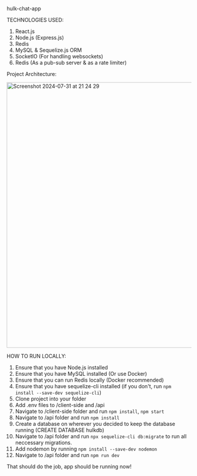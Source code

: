 hulk-chat-app

TECHNOLOGIES USED:
1. React.js
2. Node.js (Express.js)
3. Redis
4. MySQL & Sequelize.js ORM
5. SocketIO (For handling websockets)
6. Redis (As a pub-sub server & as a rate limiter)

Project Architecture:


<img width="721" alt="Screenshot 2024-07-31 at 21 24 29" src="https://github.com/user-attachments/assets/42dfc594-aa42-41b3-8b53-aff3bcbee866">




HOW TO RUN LOCALLY:

1. Ensure that you have Node.js installed
2. Ensure that you have MySQL installed (Or use Docker)
3. Ensure that you can run Redis locally (Docker recommended)
4. Ensure that you have sequelize-cli installed (if you don't, run `npm install --save-dev sequelize-cli`)
5. Clone project into your folder
6. Add .env files to /client-side and /api
7. Navigate to /client-side folder and run `npm install`, `npm start`
8. Navigate to /api folder and run `npm install`
9. Create a database on wherever you decided to keep the database running (CREATE DATABASE hulkdb)
10. Navigate to /api folder and run `npx sequelize-cli db:migrate`  to run all neccessary migrations.
11. Add nodemon by running `npm install --save-dev nodemon`
12. Navigate to /api folder and run `npm run dev`

That should do the job, app should be running now!
